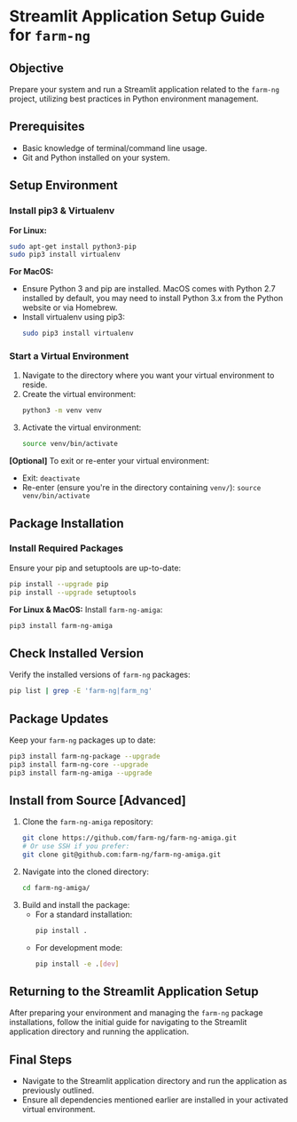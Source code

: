 
# Streamlit Application Setup Guide for `farm-ng`

## Objective
Prepare your system and run a Streamlit application related to the `farm-ng` project, utilizing best practices in Python environment management.

## Prerequisites
- Basic knowledge of terminal/command line usage.
- Git and Python installed on your system.

## Setup Environment

### Install pip3 & Virtualenv

**For Linux:**
```bash
sudo apt-get install python3-pip
sudo pip3 install virtualenv
```

**For MacOS:**
- Ensure Python 3 and pip are installed. MacOS comes with Python 2.7 installed by default, you may need to install Python 3.x from the Python website or via Homebrew.
- Install virtualenv using pip3:
  ```bash
  sudo pip3 install virtualenv
  ```

### Start a Virtual Environment
1. Navigate to the directory where you want your virtual environment to reside.
2. Create the virtual environment:
   ```bash
   python3 -m venv venv
   ```
3. Activate the virtual environment:
   ```bash
   source venv/bin/activate
   ```
   
**[Optional]** To exit or re-enter your virtual environment:
- Exit: `deactivate`
- Re-enter (ensure you're in the directory containing `venv/`): `source venv/bin/activate`

## Package Installation

### Install Required Packages
Ensure your pip and setuptools are up-to-date:
```bash
pip install --upgrade pip
pip install --upgrade setuptools
```

**For Linux & MacOS:**
Install `farm-ng-amiga`:
```bash
pip3 install farm-ng-amiga
```

## Check Installed Version
Verify the installed versions of `farm-ng` packages:
```bash
pip list | grep -E 'farm-ng|farm_ng'
```

## Package Updates
Keep your `farm-ng` packages up to date:
```bash
pip3 install farm-ng-package --upgrade
pip3 install farm-ng-core --upgrade
pip3 install farm-ng-amiga --upgrade
```

## Install from Source [Advanced]
1. Clone the `farm-ng-amiga` repository:
   ```bash
   git clone https://github.com/farm-ng/farm-ng-amiga.git
   # Or use SSH if you prefer:
   git clone git@github.com:farm-ng/farm-ng-amiga.git
   ```
2. Navigate into the cloned directory:
   ```bash
   cd farm-ng-amiga/
   ```
3. Build and install the package:
   - For a standard installation:
     ```bash
     pip install .
     ```
   - For development mode:
     ```bash
     pip install -e .[dev]
     ```

## Returning to the Streamlit Application Setup
After preparing your environment and managing the `farm-ng` package installations, follow the initial guide for navigating to the Streamlit application directory and running the application.

## Final Steps
- Navigate to the Streamlit application directory and run the application as previously outlined.
- Ensure all dependencies mentioned earlier are installed in your activated virtual environment.

